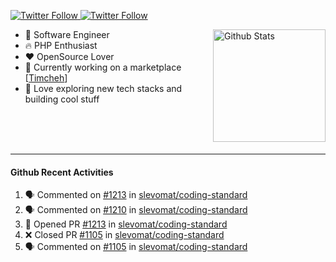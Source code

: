 <p>
  <a href="https://twitter.com/50bhan">
    <img alt="Twitter Follow" src="https://img.shields.io/twitter/follow/50bhan?color=1DA1F2&logo=twitter&style=for-the-badge">
  </a>
  
  <a href="https://www.linkedin.com/in/50bhan">
    <img alt="Twitter Follow" src="https://img.shields.io/badge/LinkedIn-0077B5?style=for-the-badge&logo=linkedin&logoColor=white">
  </a>
</p>

<img alt="Github Stats" src="https://github-readme-stats.vercel.app/api?username=50bhan&show_icons=true" align="right" height="180" />

- 🔭 Software Engineer
- :fire: PHP Enthusiast
- :hearts: OpenSource Lover
- :mega: Currently working on a marketplace [[Timcheh](https://timcheh.com)]
- 🚀 Love exploring new tech stacks and building cool stuff

<br><br><br><hr>

#### Github Recent Activities
<!--START_SECTION:activity-->
1. 🗣 Commented on [#1213](https://github.com/slevomat/coding-standard/issues/1213) in [slevomat/coding-standard](https://github.com/slevomat/coding-standard)
2. 🗣 Commented on [#1210](https://github.com/slevomat/coding-standard/issues/1210) in [slevomat/coding-standard](https://github.com/slevomat/coding-standard)
3. 💪 Opened PR [#1213](https://github.com/slevomat/coding-standard/pull/1213) in [slevomat/coding-standard](https://github.com/slevomat/coding-standard)
4. ❌ Closed PR [#1105](https://github.com/slevomat/coding-standard/pull/1105) in [slevomat/coding-standard](https://github.com/slevomat/coding-standard)
5. 🗣 Commented on [#1105](https://github.com/slevomat/coding-standard/issues/1105) in [slevomat/coding-standard](https://github.com/slevomat/coding-standard)
<!--END_SECTION:activity-->
